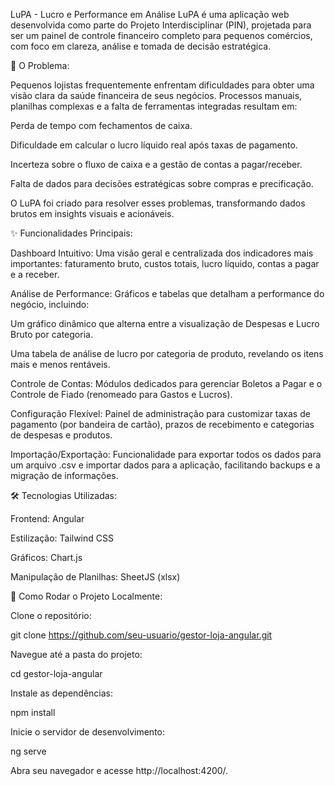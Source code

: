 LuPA - Lucro e Performance em Análise
LuPA é uma aplicação web desenvolvida como parte do Projeto Interdisciplinar (PIN), projetada para ser um painel de controle financeiro completo para pequenos comércios, com foco em clareza, análise e tomada de decisão estratégica.

🎯 O Problema:

Pequenos lojistas frequentemente enfrentam dificuldades para obter uma visão clara da saúde financeira de seus negócios. Processos manuais, planilhas complexas e a falta de ferramentas integradas resultam em:

Perda de tempo com fechamentos de caixa.

Dificuldade em calcular o lucro líquido real após taxas de pagamento.

Incerteza sobre o fluxo de caixa e a gestão de contas a pagar/receber.

Falta de dados para decisões estratégicas sobre compras e precificação.

O LuPA foi criado para resolver esses problemas, transformando dados brutos em insights visuais e acionáveis.

✨ Funcionalidades Principais:

Dashboard Intuitivo: Uma visão geral e centralizada dos indicadores mais importantes: faturamento bruto, custos totais, lucro líquido, contas a pagar e a receber.

Análise de Performance: Gráficos e tabelas que detalham a performance do negócio, incluindo:

Um gráfico dinâmico que alterna entre a visualização de Despesas e Lucro Bruto por categoria.

Uma tabela de análise de lucro por categoria de produto, revelando os itens mais e menos rentáveis.

Controle de Contas: Módulos dedicados para gerenciar Boletos a Pagar e o Controle de Fiado (renomeado para Gastos e Lucros).

Configuração Flexível: Painel de administração para customizar taxas de pagamento (por bandeira de cartão), prazos de recebimento e categorias de despesas e produtos.

Importação/Exportação: Funcionalidade para exportar todos os dados para um arquivo .csv e importar dados para a aplicação, facilitando backups e a migração de informações.


🛠️ Tecnologias Utilizadas:

Frontend: Angular

Estilização: Tailwind CSS

Gráficos: Chart.js

Manipulação de Planilhas: SheetJS (xlsx)

🚀 Como Rodar o Projeto Localmente:

Clone o repositório:

git clone https://github.com/seu-usuario/gestor-loja-angular.git

Navegue até a pasta do projeto:

cd gestor-loja-angular

Instale as dependências:

npm install

Inicie o servidor de desenvolvimento:

ng serve

Abra seu navegador e acesse http://localhost:4200/.